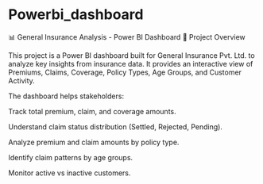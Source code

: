 # Powerbi_dashboard
📊 General Insurance Analysis - Power BI Dashboard
📌 Project Overview

This project is a Power BI dashboard built for General Insurance Pvt. Ltd. to analyze key insights from insurance data.
It provides an interactive view of Premiums, Claims, Coverage, Policy Types, Age Groups, and Customer Activity.

The dashboard helps stakeholders:

Track total premium, claim, and coverage amounts.

Understand claim status distribution (Settled, Rejected, Pending).

Analyze premium and claim amounts by policy type.

Identify claim patterns by age groups.

Monitor active vs inactive customers.
